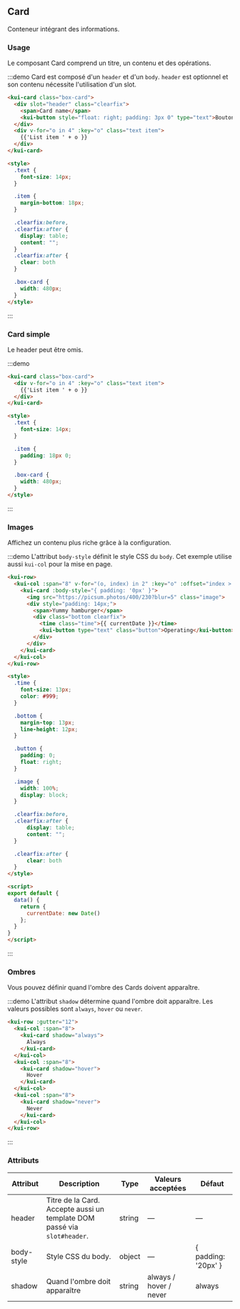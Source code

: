 ## Card

Conteneur intégrant des informations.

### Usage

Le composant Card comprend un titre, un contenu et des opérations.

:::demo Card est composé d'un `header` et d'un `body`. `header` est optionnel et son contenu nécessite l'utilisation d'un slot.
```html
<kui-card class="box-card">
  <div slot="header" class="clearfix">
    <span>Card name</span>
    <kui-button style="float: right; padding: 3px 0" type="text">Bouton</kui-button>
  </div>
  <div v-for="o in 4" :key="o" class="text item">
    {{'List item ' + o }}
  </div>
</kui-card>

<style>
  .text {
    font-size: 14px;
  }

  .item {
    margin-bottom: 18px;
  }

  .clearfix:before,
  .clearfix:after {
    display: table;
    content: "";
  }
  .clearfix:after {
    clear: both
  }

  .box-card {
    width: 480px;
  }
</style>
```
:::

### Card simple

Le header peut être omis.

:::demo
```html
<kui-card class="box-card">
  <div v-for="o in 4" :key="o" class="text item">
    {{'List item ' + o }}
  </div>
</kui-card>

<style>
  .text {
    font-size: 14px;
  }

  .item {
    padding: 18px 0;
  }

  .box-card {
    width: 480px;
  }
</style>
```
:::

### Images

Affichez un contenu plus riche grâce à la configuration.

:::demo L'attribut `body-style` définit le style CSS du `body`. Cet exemple utilise aussi `kui-col` pour la mise en page.
```html
<kui-row>
  <kui-col :span="8" v-for="(o, index) in 2" :key="o" :offset="index > 0 ? 2 : 0">
    <kui-card :body-style="{ padding: '0px' }">
      <img src="https://picsum.photos/400/230?blur=5" class="image">
      <div style="padding: 14px;">
        <span>Yummy hamburger</span>
        <div class="bottom clearfix">
          <time class="time">{{ currentDate }}</time>
          <kui-button type="text" class="button">Operating</kui-button>
        </div>
      </div>
    </kui-card>
  </kui-col>
</kui-row>

<style>
  .time {
    font-size: 13px;
    color: #999;
  }

  .bottom {
    margin-top: 13px;
    line-height: 12px;
  }

  .button {
    padding: 0;
    float: right;
  }

  .image {
    width: 100%;
    display: block;
  }

  .clearfix:before,
  .clearfix:after {
      display: table;
      content: "";
  }

  .clearfix:after {
      clear: both
  }
</style>

<script>
export default {
  data() {
    return {
      currentDate: new Date()
    };
  }
}
</script>
```
:::

### Ombres

Vous pouvez définir quand l'ombre des Cards doivent apparaître.

:::demo L'attribut `shadow` détermine quand l'ombre doit apparaître. Les valeurs possibles sont `always`, `hover` ou `never`.
```html
<kui-row :gutter="12">
  <kui-col :span="8">
    <kui-card shadow="always">
      Always
    </kui-card>
  </kui-col>
  <kui-col :span="8">
    <kui-card shadow="hover">
      Hover
    </kui-card>
  </kui-col>
  <kui-col :span="8">
    <kui-card shadow="never">
      Never
    </kui-card>
  </kui-col>
</kui-row>
```
:::

### Attributs
| Attribut      | Description          | Type      | Valeurs acceptées       | Défaut  |
|---------- |-------- |---------- |-------------  |-------- |
| header | Titre de la Card. Accepte aussi un template DOM passé via `slot#header`. | string| — | — |
| body-style | Style CSS du body. | object| — | { padding: '20px' } |
| shadow | Quand l'ombre doit apparaître | string | always / hover / never | always |
